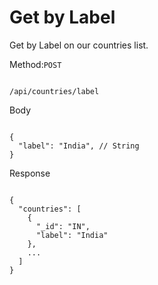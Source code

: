 # Get by Label

Get by Label on our countries list.

Method:<code>POST</code>

```

/api/countries/label

```


Body

```

{
  "label": "India", // String
}

```


Response

```

{
  "countries": [
    {
      "_id": "IN",
      "label": "India"
    },
    ...
  ]
}

```